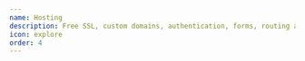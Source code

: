 ```yaml
---
name: Hosting
description: Free SSL, custom domains, authentication, forms, routing and advanced configuration
icon: explore
order: 4
---
```

